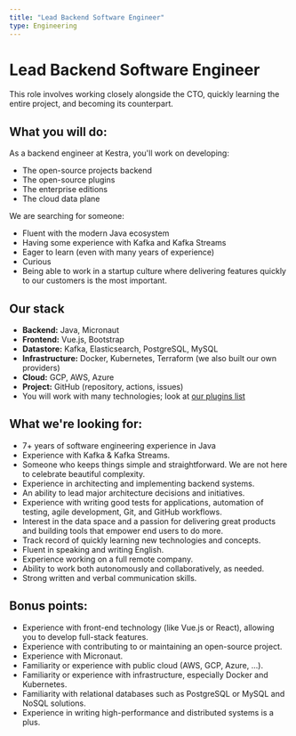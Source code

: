 ```yaml
---
title: "Lead Backend Software Engineer"
type: Engineering
---
```


# Lead Backend Software Engineer

This role involves working closely alongside the CTO, quickly learning the entire project, and becoming its counterpart.

## What you will do:
As a backend engineer at Kestra, you'll work on developing:
- The open-source projects backend
- The open-source plugins
- The enterprise editions
- The cloud data plane

We are searching for someone:
- Fluent with the modern Java ecosystem
- Having some experience with Kafka and Kafka Streams
- Eager to learn (even with many years of experience)
- Curious
- Being able to work in a startup culture where delivering features quickly to our customers is the most important.

## Our stack

- **Backend:** Java, Micronaut
- **Frontend:** Vue.js, Bootstrap
- **Datastore:** Kafka, Elasticsearch, PostgreSQL, MySQL
- **Infrastructure:** Docker, Kubernetes, Terraform (we also built our own providers)
- **Cloud:** GCP, AWS, Azure
- **Project:** GitHub (repository, actions, issues)
- You will work with many technologies; look at [our plugins list](https://kestra.io/plugins)

## What we're looking for:

- 7+ years of software engineering experience in Java
- Experience with Kafka & Kafka Streams.
- Someone who keeps things simple and straightforward. We are not here to celebrate beautiful complexity.
- Experience in architecting and implementing backend systems.
- An ability to lead major architecture decisions and initiatives.
- Experience with writing good tests for applications, automation of testing, agile development, Git, and GitHub workflows.
- Interest in the data space and a passion for delivering great products and building tools that empower end users to do more.
- Track record of quickly learning new technologies and concepts.
- Fluent in speaking and writing English.
- Experience working on a full remote company.
- Ability to work both autonomously and collaboratively, as needed.
- Strong written and verbal communication skills.

## Bonus points:

- Experience with front-end technology (like Vue.js or React), allowing you to develop full-stack features.
- Experience with contributing to or maintaining an open-source project.
- Experience with Micronaut.
- Familiarity or experience with public cloud (AWS, GCP, Azure, ...).
- Familiarity or experience with infrastructure, especially Docker and Kubernetes.
- Familiarity with relational databases such as PostgreSQL or MySQL and NoSQL solutions.
- Experience in writing high-performance and distributed systems is a plus.